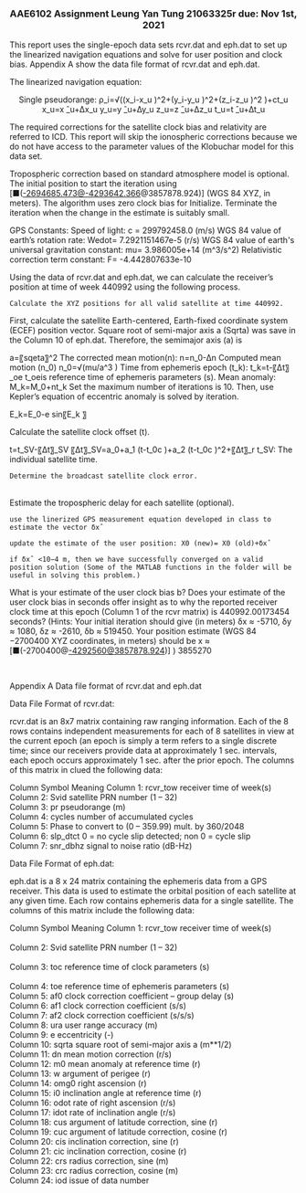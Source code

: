 <p align="center">

  <h3 align="center">AAE6102 Assignment Leung Yan Tung 21063325r due: Nov 1st, 2021</h3>

<p align="center">

This report uses the single-epoch data sets rcvr.dat and eph.dat to set up the linearized navigation equations and solve for user position and clock bias. Appendix A show the data file format of rcvr.dat and eph.dat.

The linearized navigation equation:
<p align="center">
Single pseudorange: ρ_i=√((x_i-x_u )^2+(y_i-y_u )^2+(z_i-z_u )^2 )+ct_u
x_u=x ̂_u+∆x_u
y_u=y ̂_u+∆y_u
z_u=z ̂_u+∆z_u
t_u=t ̂_u+∆t_u
<p align="center">

The required corrections for the satellite clock bias and relativity are referred to ICD. This report will skip the ionospheric corrections because we do not have access to the parameter values of the Klobuchar model for this data set.

Tropospheric correction based on standard atmosphere model is optional. 
The initial position to start the iteration using [■(-2694685.473@-4293642.366@3857878.924)]  (WGS 84 XYZ, in meters). The algorithm uses zero clock bias for Initialize.  Terminate the iteration when the change in the estimate is suitably small.


GPS Constants:
Speed of light: c = 299792458.0 (m/s)
WGS 84 value of earth’s rotation rate: Wedot= 7.2921151467e-5 (r/s)
WGS 84 value of earth's universal gravitation constant: mu= 3.986005e+14 (m^3/s^2)
Relativistic correction term constant: F= -4.442807633e-10


Using the data of rcvr.dat and eph.dat, we can calculate the receiver’s position at time of week 440992 using the following process.

	Calculate the XYZ positions for all valid satellite at time 440992.


First, calculate the satellite Earth-centered, Earth-fixed coordinate system (ECEF) position vector.
Square root of semi-major axis a (Sqrta) was save in the Column 10 of eph.dat. 
Therefore, the semimajor axis (a) is

a=〖sqeta〗^2
The corrected mean motion(n):
n=n_0-∆n
Computed mean motion (n_0)
n_0=√(mu/a^3 )
Time from ephemeris epoch (t_k):
t_k=t-〖∆t〗_oe
t_oeis reference time of ephemeris parameters (s). 
Mean anomaly:
M_k=M_0+nt_k
Set the maximum number of iterations is 10.
Then, use Kepler’s equation of eccentric anomaly is solved by iteration.

E_k=E_0-e sin⁡〖E_k 〗

Calculate the satellite clock offset (t).

t=t_SV-〖∆t〗_SV
〖∆t〗_SV=a_0+a_1 (t-t_0c )+a_2 (t-t_0c )^2+〖∆t〗_r
t_SV: The individual satellite time.

	Determine the broadcast satellite clock error.
<br />
	Estimate the tropospheric delay for each satellite (optional).
	
	use the linerized GPS measurement equation developed in class to estimate the vector δxˆ
	
	update the estimate of the user position: X0 (new)= X0 (old)+δxˆ
	
	if δxˆ <10−4 m, then we have successfully converged on a valid position solution (Some of the MATLAB functions in the folder will be useful in solving this problem.)


What is your estimate of the user clock bias b? Does your estimate of the user clock bias in seconds offer insight as to why the reported receiver clock time at this epoch (Column 1 of the rcvr matrix) is 440992.00173454 seconds? (Hints: Your initial iteration should give (in meters) δx ≈ -5710, δy ≈ 1080, δz ≈ -2610, δb ≈ 519450. Your position estimate (WGS 84
−2700400
XYZ coordinates, in meters) should be x ≈ [■(-2700400@-4292560@3857878.924)]   ) 3855270

 

Appendix A
Data file format of rcvr.dat and eph.dat

Data File Format of rcvr.dat:

rcvr.dat is an 8x7 matrix containing raw ranging information. Each of the 8 rows contains independent measurements for each of 8 satellites in view at the current epoch (an epoch is simply a term refers to a single discrete time; since our receivers provide data at approximately 1 sec. intervals, each epoch occurs approximately 1 sec. after the prior epoch. The columns of this matrix in clued the following data:

Column	Symbol	Meaning
Column 1: 	rcvr_tow 	receiver time of week(s)
		     <br />
Column 2:	Svid 	satellite PRN number (1 – 32)
	<br />
Column 3:	pr	pseudorange (m)
	<br />
Column 4:	cycles	number of accumulated cycles
	<br />
Column 5:	Phase	to convert to (0 – 359.99) mult. by 360/2048
	<br />
Column 6:	slp_dtct	0 = no cycle slip detected; non 0 = cycle slip
	<br />
Column 7:	snr_dbhz	signal to noise ratio (dB-Hz)
	<br />


Data File Format of eph.dat:

eph.dat is a 8 x 24 matrix containing the ephemeris data from a GPS receiver. This data is used to estimate the orbital position of each satellite at any given time. Each row contains ephemeris data for a single satellite. The columns of this matrix include the following data:


Column	Symbol	Meaning
Column 1: 	rcvr_tow 	receiver time of week(s)
<br />  
Column 2:	Svid 	satellite PRN number (1 – 32)
	 <br />  
Column 3:	toc  	reference time of clock parameters (s)
	 <br />  
Column 4:	toe 	reference time of ephemeris parameters (s)
	<br />
Column 5:	af0	clock correction coefficient – group delay (s) 
	<br />
Column 6:	af1	clock correction coefficient (s/s)
	<br />
Column 7:	af2	clock correction coefficient (s/s/s) 
	<br />
Column 8:	ura	user range accuracy (m)
	<br />
Column 9:	e	eccentricity (-)
	<br />
Column 10:	sqrta	square root of semi-major axis a (m**1/2)
	<br />
Column 11:	dn	mean motion correction (r/s)
	<br />
Column 12:	m0	mean anomaly at reference time (r)
	<br />
Column 13:	w	argument of perigee (r)
	<br />
Column 14:	omg0	right ascension (r)
	<br />
Column 15:	i0	inclination angle at reference time (r)
	<br />
Column 16:	odot	rate of right ascension (r/s)
	<br />
Column 17:	idot	rate of inclination angle (r/s)
	<br />
Column 18:	cus 	argument of latitude correction, sine (r)
	<br />
Column 19:	cuc	argument of latitude correction, cosine (r)
	<br />
Column 20:	cis	inclination correction, sine (r)
	<br />
Column 21:	cic 	inclination correction, cosine (r)
	<br />
Column 22:	crs	radius correction, sine (m)
	<br />
Column 23:	crc 	radius correction, cosine (m)
	<br />
Column 24:	iod	issue of data number
	<br />


